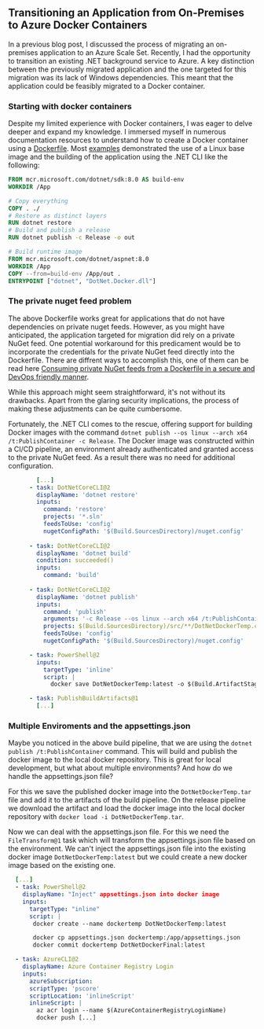 ## Transitioning an Application from On-Premises to Azure Docker Containers

In a previous blog post, I discussed the process of migrating an on-premises application to an Azure Scale Set. Recently, I had the opportunity to transition an existing .NET background service to Azure. A key distinction between the previously migrated application and the one targeted for this migration was its lack of Windows dependencies. This meant that the application could be feasibly migrated to a Docker container.

### Starting with docker containers

Despite my limited experience with Docker containers, I was eager to delve deeper and expand my knowledge. I immersed myself in numerous documentation resources to understand how to create a Docker container using a [Dockerfile](https://docs.docker.com/engine/reference/builder/). Most [examples](https://learn.microsoft.com/en-us/dotnet/core/docker/build-container?tabs=linux&pivots=dotnet-8-0#create-the-dockerfile) demonstrated the use of a Linux base image and the building of the application using the .NET CLI like the following:

```dockerfile
FROM mcr.microsoft.com/dotnet/sdk:8.0 AS build-env
WORKDIR /App

# Copy everything
COPY . ./
# Restore as distinct layers
RUN dotnet restore
# Build and publish a release
RUN dotnet publish -c Release -o out

# Build runtime image
FROM mcr.microsoft.com/dotnet/aspnet:8.0
WORKDIR /App
COPY --from=build-env /App/out .
ENTRYPOINT ["dotnet", "DotNet.Docker.dll"]
```

### The private nuget feed problem

The above Dockerfile works great for applications that do not have dependencies on private nuget feeds. However, as you might have anticipated, the application targeted for migration did rely on a private NuGet feed. One potential workaround for this predicament would be to incorporate the credentials for the private NuGet feed directly into the Dockerfile. There are diffrent ways to accomplish this, one of them can be read here [Consuming private NuGet feeds from a Dockerfile in a secure and DevOps friendly manner](https://blog.devops.dev/consuming-private-nuget-feeds-from-a-dockerfile-in-a-secure-and-devops-friendly-manner-b5c90ea90bba).

While this approach might seem straightforward, it's not without its drawbacks. Apart from the glaring security implications, the process of making these adjustments can be quite cumbersome.

Fortunately, the .NET CLI comes to the rescue, offering support for building Docker images with the command `dotnet publish --os linux --arch x64 /t:PublishContainer -c Release`. The Docker image was constructed within a CI/CD pipeline, an environment already authenticated and granted access to the private NuGet feed. As a result there was no need for additional configuration.

```yml
        [...]
      - task: DotNetCoreCLI@2
        displayName: 'dotnet restore'
        inputs:
          command: 'restore'
          projects: '*.sln'
          feedsToUse: 'config'
          nugetConfigPath: '$(Build.SourcesDirectory)/nuget.config'
  
      - task: DotNetCoreCLI@2
        displayName: 'dotnet build'
        condition: succeeded()
        inputs:
          command: 'build'
    
      - task: DotNetCoreCLI@2
        displayName: 'dotnet publish'
        inputs:
          command: 'publish'
          arguments: '-c Release --os linux --arch x64 /t:PublishContainer /p:ContainerImageTag=latest /p:ContainerRepository=DotNetDockerTemp'
          projects: $(Build.SourcesDirectory)/src/**/DotNetDockerTemp.csproj
          feedsToUse: 'config'
          nugetConfigPath: '$(Build.SourcesDirectory)/nuget.config'

      - task: PowerShell@2
        inputs:
          targetType: 'inline'
          script: |
            docker save DotNetDockerTemp:latest -o $(Build.ArtifactStagingDirectory)/DotNetDockerTemp.tar

      - task: PublishBuildArtifacts@1
        [...]
```

### Multiple Enviroments and the appsettings.json

Maybe you noticed in the above build pipeline, that we are using the `dotnet publish /t:PublishContainer` command. This will build and publish the docker image to the local docker repository. This is great for local development, but what about multiple environments? And how do we handle the appsettings.json file?

For this we save the published docker image into the `DotNetDockerTemp.tar` file and add it to the artifacts of the build pipeline. On the release pipeline we download the artifact and load the docker image into the local docker repository with `docker load -i DotNetDockerTemp.tar`. 

Now we can deal with the appsettings.json file. For this we need the `FileTransform@1` task which will transform the appsettings.json file based on the environment. We can't inject the appsettings.json file into the existing docker image `DotNetDockerTemp:latest` but we could create a new docker image based on the existing one. 

```yml
  [...]
  - task: PowerShell@2
    displayName: "Inject" appsettings.json into docker image
    inputs:
      targetType: "inline"
      script: |
       docker create --name dockertemp DotNetDockerTemp:latest

       docker cp appsettings.json dockertemp:/app/appsettings.json     
       docker commit dockertemp DotNetDockerFinal:latest

  - task: AzureCLI@2
    displayName: Azure Container Registry Login
    inputs:
      azureSubscription: 
      scriptType: 'pscore'
      scriptLocation: 'inlineScript'
      inlineScript: |
        az acr login --name $(AzureContainerRegistryLoginName)
        docker push [...]
```

